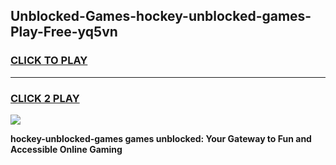
## Unblocked-Games-hockey-unblocked-games-Play-Free-yq5vn
<h3>
<a href="https://premium76.site?title=hockey-unblocked-games&ref=19M">CLICK TO PLAY</a></h3>
<hr>

<h3>
<a href="https://premium76.site?title=hockey-unblocked-games&ref=19M">CLICK 2 PLAY</a>
  
</h3>

<a href="https://premium76.site?title=hockey-unblocked-games&ref=19M"><img src="https://clearcache.store/games.png"></a>


**hockey-unblocked-games games unblocked: Your Gateway to Fun and Accessible Online Gaming**
